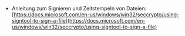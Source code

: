 - Anleitung zum Signieren und Zeitstempeln von Dateien: [https://docs.microsoft.com/en-us/windows/win32/seccrypto/using-signtool-to-sign-a-file](https://docs.microsoft.com/en-us/windows/win32/seccrypto/using-signtool-to-sign-a-file)
